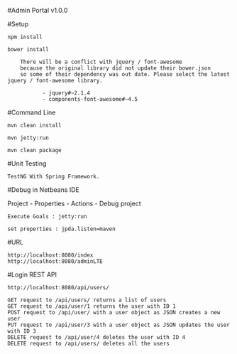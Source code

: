 #Admin Portal v1.0.0


#Setup

    npm install
    
    bower install

        There will be a conflict with jquery / font-awesome 
        because the original library did not update their bower.json 
        so some of their dependency was out date. Please select the latest jquery / font-awesome library.

               - jquery#~2.1.4 
               - components-font-awesome#~4.5 

#Command Line 

    mvn clean install

    mvn jetty:run

    mvn clean package

#Unit Testing

    TestNG With Spring Framework.    

#Debug in Netbeans IDE

Project - Properties - Actions - Debug project

    Execute Goals : jetty:run

    set properties : jpda.listen=maven

#URL

    http://localhost:8080/index
    http://localhost:8080/adminLTE


#Login REST API

    http://localhost:8080/api/users/

    GET request to /api/users/ returns a list of users
    GET request to /api/user/1 returns the user with ID 1
    POST request to /api/user/ with a user object as JSON creates a new user
    PUT request to /api/user/3 with a user object as JSON updates the user with ID 3
    DELETE request to /api/user/4 deletes the user with ID 4
    DELETE request to /api/users/ deletes all the users
